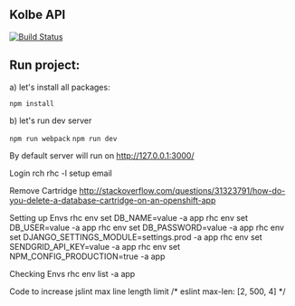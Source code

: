 Kolbe API
----

[![Build Status](https://travis-ci.org/garciadiazjaime/api-kolbe.svg)](https://travis-ci.org/garciadiazjaime/api-kolbe)

Run project:
----
a) let's install all packages:

`npm install`

b) let's run dev server

`npm run webpack`
`npm run dev`

By default server will run on http://127.0.0.1:3000/

Login rch
rhc -l setup email

Remove Cartridge
http://stackoverflow.com/questions/31323791/how-do-you-delete-a-database-cartridge-on-an-openshift-app

Setting up Envs
rhc env set DB_NAME=value -a app
rhc env set DB_USER=value -a app
rhc env set DB_PASSWORD=value -a app
rhc env set DJANGO_SETTINGS_MODULE=settings.prod -a app
rhc env set SENDGRID_API_KEY=value -a app
rhc env set NPM_CONFIG_PRODUCTION=true -a app

Checking Envs
rhc env list -a app

Code to increase jslint max line length limit
/* eslint max-len: [2, 500, 4] */
